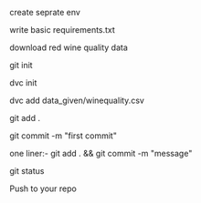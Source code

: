 create seprate env

write basic requirements.txt

download red wine quality data

git init

dvc init

dvc add data_given/winequality.csv

git add .

git commit -m "first commit"

one liner:- git add . && git commit -m "message"

git status

Push to your repo